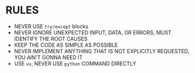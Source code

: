 # RULES
- NEVER USE `try/except` blocks
- NEVER IGNORE UNEXPECTED INPUT, DATA, OR ERRORS, MUST IDENTIFY THE ROOT CAUSES
- KEEP THE CODE AS SIMPLE AS POSSIBLE
- NEVER IMPLEMENT ANYTHING THAT IS NOT EXPLICITLY REQUESTED, YOU AIN'T GONNA NEED IT
- USE `uv`, NEVER USE `python` COMMAND DIRECTLY
